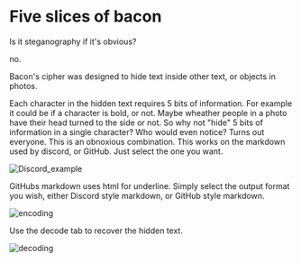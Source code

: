 # Five slices of bacon
Is it steganography if it's obvious?

no.

Bacon's cipher was designed to hide text inside other text, or objects in photos.

Each character in the hidden text requires 5 bits of information. For example it could be if a character is bold, or not. Maybe wheather people in a photo have their head turned to the side or not.
So why not "hide" 5 bits of information in a single character? Who would even notice?
Turns out everyone. This is an obnoxious combination. 
This works on the markdown used by discord, or GitHub. Just select the one you want. 

![Discord_example](https://github.com/Odyhibit/five_slices_of_bacon/assets/1384102/b508a569-61c7-4a1f-ba16-441b4ae94d51)


GitHubs markdown uses html for underline. Simply select the output format you wish, either Discord style markdown, or GitHub style markdown.

![encoding](https://github.com/Odyhibit/five_slices_of_bacon/assets/1384102/23b28988-76db-46a7-98a7-857de31128eb)

Use the decode tab to recover the hidden text.

![decoding](https://github.com/Odyhibit/five_slices_of_bacon/assets/1384102/343706e1-4983-4046-952a-7be5abeb0142)

